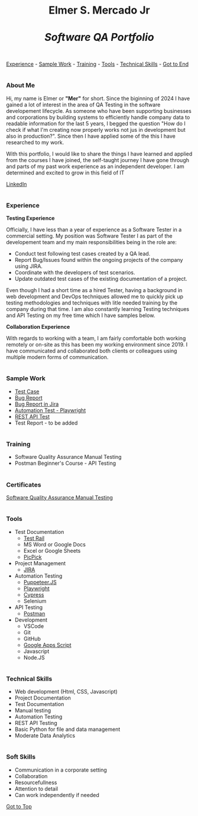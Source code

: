 # <div align="center">Elmer S. Mercado Jr  <br> <h5> Software QA Portfolio<h5></div>


[Experience](#experience) - [Sample Work](#sample-work) - [Training](#training) - [Tools](#tools) - [Technical Skills](#technical-skills) - [Got to End](#soft-skills) 


# <h3>About Me</h3>

Hi, my name is Elmer or **"Mer"** for short. Since the biginning of 2024 I have gained a lot of interest in the area of QA Testing in the software developement lifecycle. As someone who have been supporting businesses and corporations by building systems to efficiently handle company data to readable information for the last 5 years, I begged the question "How do I check if what I'm creating now properly works not jus in development but also in production?". Since then I have applied some of the this I have researched to my work.

With this portfolio, I would like to share the things I have learned and applied from the courses I have joined, the self-taught journey I have gone through and parts of my past work experience as an independent developer. I am determined and excited to grow in this field of IT 

[LinkedIn](www.linkedin.com/in/elmer-mercado-jr-054b6b162)

# <h3>Experience</h3>

**Testing Experience**

Officially, I have less than a year of experience as a Software Tester in a commercial setting. My position was Software Tester I as part of the developement team and my main responsibilities being in the role are: 
- Conduct test following test cases created by a QA lead.
- Report Bug/Issues found within the ongoing projects of the company using JIRA.
- Coordinate with the developers of test scenarios. 
- Update outdated test cases of the existing documentation of a project.

Even though I had a short time as a hired Tester, having a background in web development and DevOps techniques allowed me to quickly pick up testing methodologies and techniques with litle needed training by the company during that time. I am also constantly learning Testing techniques and API Testing on my free time which I have samples below.

**Collaboration Experience**

 With regards to working with a team, I am fairly comfortable both working remotely or on-site as this has been my working environment since 2019. I have communicated and collaborated both clients or colleagues using multiple modern forms of communication.

# <h3>Sample Work</h3>

* [Test Case](https://docs.google.com/document/d/1rswsSuCYKROazp8FPwjWFGVsRL5JMdIM/edit?usp=sharing&ouid=103417413379000261196&rtpof=true&sd=true)
* [Bug Report](https://docs.google.com/document/d/10nUX5rXID0vEW5E4P7AB7rn2MmHWEAQP/edit?usp=sharing&ouid=103417413379000261196&rtpof=true&sd=true)
* [Bug Report in Jira](https://docs.google.com/document/d/10nUX5rXID0vEW5E4P7AB7rn2MmHWEAQP/edit?usp=sharing&ouid=103417413379000261196&rtpof=true&sd=true)
* [Automation Test - Playwright](https://github.com/ESMercado/Software-QA-Portfolio/blob/2acc54b9f164a91c3cb4134cfd2b99db31dd7d1d/Testing-files/auth-login.spec.js)
* [REST API Test](https://github.com/ESMercado/Software-QA-Portfolio/blob/aca7b6413e351484170d55980250a06c54e74a2d/API%20Testing%20-%20Postman.md)
* Test Report - to be added
  
# <h3>Training</h3>

- Software Quality Assurance Manual Testing
- Postman Beginner's Course - API Testing

# <h3>Certificates</h3>

[Software Quality Assurance Manual Testing](https://drive.google.com/file/d/1rrIm3YzpIHZZot9mC2Y6b9hJSIKERWX0/view?usp=sharing)

# <h3>Tools</h3>

- Test Documentation
  - [Test Rail](https://www.testrail.com/)
  - MS Word or Google Docs
  - Excel or Google Sheets
  - [PicPick](https://picpick.app/en/)
- Project Management
  - [JIRA](https://www.atlassian.com/software/jira)
- Automation Testing
  - [Puppeteer.JS](https://pptr.dev/)
  - [Playwright](https://playwright.dev/)
  - [Cypress](https://www.cypress.io/)
  - Selenium
- API Testing
  - [Postman](https://www.postman.com/)
- Development
  - VSCode
  - Git
  - GitHub
  - [Google Apps Script](https://www.google.com/script/start/)
  - Javascript
  - Node.JS

# <h3>Technical Skills</h3>

- Web development (Html, CSS, Javascript)
- Project Documentation
- Test Documentation
- Manual testing
- Automation Testing
- REST API Testing
- Basic Python for file and data management
- Moderate Data Analytics 

# <h3>Soft Skills</h3>

- Communication in a corporate setting
- Collaboration
- Resourcefullness
- Attention to detail
- Can work independently if needed


[Got to Top](#elmer-s-mercado-jr----software-qa-portfolio)
